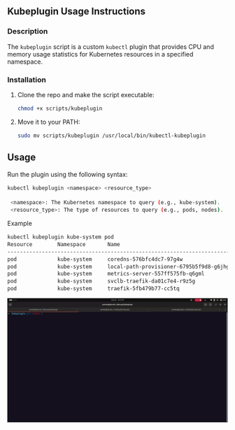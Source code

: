 ## Kubeplugin Usage Instructions

### Description

The `kubeplugin` script is a custom `kubectl` plugin that provides CPU and memory usage statistics for Kubernetes resources in a specified namespace.

### Installation

1. Clone the repo and make the script executable:
   ```bash
   chmod +x scripts/kubeplugin
   ```
2. Move it to your PATH:
   ```bash
   sudo mv scripts/kubeplugin /usr/local/bin/kubectl-kubeplugin
   ```
## Usage

Run the plugin using the following syntax:

   ```bash
   kubectl kubeplugin <namespace> <resource_type>

    <namespace>: The Kubernetes namespace to query (e.g., kube-system).
    <resource_type>: The type of resources to query (e.g., pods, nodes).
   ```
Example

   ```bash
   kubectl kubeplugin kube-system pod
   Resource        Namespace       Name                                               CPU        Memory    
   ----------------------------------------------------------------------------------------------------
   pod             kube-system     coredns-576bfc4dc7-97g4w                           3m         18Mi      
   pod             kube-system     local-path-provisioner-6795b5f9d8-g6jhg            1m         9Mi       
   pod             kube-system     metrics-server-557ff575fb-q6gml                    4m         32Mi      
   pod             kube-system     svclb-traefik-da01c7e4-r9z5g                       0m         0Mi       
   pod             kube-system     traefik-5fb479b77-cc5tq                            1m         29Mi  
   ```
![kubeplugin-demo](kubeplugin.gif)
